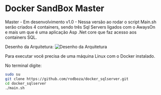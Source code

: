 ﻿# Docker SandBox Master

Master - Em desenvolvimento
v1.0 - Nessa versão ao rodar o script Main.sh serão criados 4 containers, sendo três Sql Servers ligados com o AwaysOn e mais um que é uma aplicação Asp .Net core que faz acesso aos containers SQL.

Desenho da Arquitetura:
![Desenho da Arquitetura](https://raw.githubusercontent.com/rodboza/docker_sqlserver/master/arquitetura.png)


Para executar você precisa de uma máquina Linux com o Docker instalado.

No terminal digite:

``` sh
sudo su
git clone https://github.com/rodboza/docker_sqlserver.git
cd docker_sqlserver
./main.sh
```

